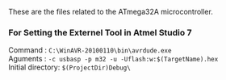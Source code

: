 These are the files related to the ATmega32A microcontroller. 

### For Setting the Externel Tool in Atmel Studio 7
Command : ```C:\WinAVR-20100110\bin\avrdude.exe```\
Aguments : ```-c usbasp -p m32 -u -Uflash:w:$(TargetName).hex```\
Initial directory: ```$(ProjectDir)Debug\```
